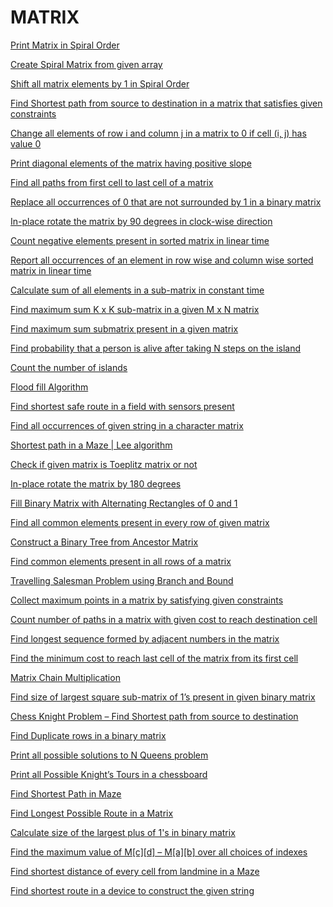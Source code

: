 # MATRIX

[Print Matrix in Spiral Order
](http://www.techiedelight.com/print-matrix-spiral-order/)

[Create Spiral Matrix from given array
](http://www.techiedelight.com/create-spiral-matrix-given-array/)

[Shift all matrix elements by 1 in Spiral Order
](http://www.techiedelight.com/shift-matrix-elements-1-spiral-order/)

[Find Shortest path from source to destination in a matrix that satisfies given constraints
](http://www.techiedelight.com/find-shortest-path-source-destination-matrix-satisfies-given-constraints/)

[Change all elements of row i and column j in a matrix to 0 if cell (i, j) has value 0
](http://www.techiedelight.com/change-elements-row-column-j-matrix-0-cell-j-value-0/)

[Print diagonal elements of the matrix having positive slope
](http://www.techiedelight.com/print-matrix-diagonally-positive-slope/)

[Find all paths from first cell to last cell of a matrix
](http://www.techiedelight.com/find-all-paths-from-source-to-destination-in-matrix/)

[Replace all occurrences of 0 that are not surrounded by 1 in a binary matrix
](http://www.techiedelight.com/replace-occurrences-0-not-surrounded-1-binary-matrix/)

[In-place rotate the matrix by 90 degrees in clock-wise direction
](http://www.techiedelight.com/place-rotate-matrix-90-degrees-clock-wise-direction/)

[Count negative elements present in sorted matrix in linear time
](http://www.techiedelight.com/count-negative-elements-present-sorted-matrix/)

[Report all occurrences of an element in row wise and column wise sorted matrix in linear time
](http://www.techiedelight.com/report-all-occurrences-of-an-element-in-sorted-matrix/)

[Calculate sum of all elements in a sub-matrix in constant time
](http://www.techiedelight.com/calculate-sum-elements-sub-matrix-constant-time/)

[Find maximum sum K x K sub-matrix in a given M x N matrix
](http://www.techiedelight.com/find-maximum-sum-submatrix-in-given-matrix/)

[Find maximum sum submatrix present in a given matrix
](http://www.techiedelight.com/find-maximum-sum-submatrix-present-given-matrix/)

[Find probability that a person is alive after taking N steps on the island
](http://www.techiedelight.com/probability-alive-after-taking-n-steps-island/)

[Count the number of islands
](http://www.techiedelight.com/count-the-number-of-islands/)

[Flood fill Algorithm
](http://www.techiedelight.com/flood-fill-algorithm/)

[Find shortest safe route in a field with sensors present
](http://www.techiedelight.com/find-shortest-safe-route-field-sensors-present/)

[Find all occurrences of given string in a character matrix
](http://www.techiedelight.com/find-occurrences-given-string-character-matrix/)

[Shortest path in a Maze | Lee algorithm
](http://www.techiedelight.com/lee-algorithm-shortest-path-in-a-maze/)

[Check if given matrix is Toeplitz matrix or not
](http://www.techiedelight.com/check-given-matrix-toeplitz-matrix-not/)

[In-place rotate the matrix by 180 degrees
](http://www.techiedelight.com/inplace-rotate-matrix-180-degrees/)

[Fill Binary Matrix with Alternating Rectangles of 0 and 1
](http://www.techiedelight.com/fill-binary-matrix-alternating-rectangles-0-1/)

[Find all common elements present in every row of given matrix
](http://www.techiedelight.com/find-common-elements-present-every-row-given-matrix/)

[Construct a Binary Tree from Ancestor Matrix
](http://www.techiedelight.com/construct-binary-tree-ancestor-matrix/)

[Find common elements present in all rows of a matrix
](http://www.techiedelight.com/find-common-elements-present-rows-matrix/)

[Travelling Salesman Problem using Branch and Bound
](http://www.techiedelight.com/travelling-salesman-problem-using-branch-and-bound/)

[Collect maximum points in a matrix by satisfying given constraints
](http://www.techiedelight.com/collect-maximum-points-matrix-satisfying-given-constraints/)

[Count number of paths in a matrix with given cost to reach destination cell
](http://www.techiedelight.com/counting-paths-on-grid-to-reach-destination-cell/)

[Find longest sequence formed by adjacent numbers in the matrix
](http://www.techiedelight.com/find-longest-sequence-formed-adjacent-numbers-matrix/)

[Find the minimum cost to reach last cell of the matrix from its first cell
](http://www.techiedelight.com/find-minimum-cost-reach-last-cell-matrix-first-cell/)

[Matrix Chain Multiplication
](http://www.techiedelight.com/matrix-chain-multiplication/)

[Find size of largest square sub-matrix of 1’s present in given binary matrix
](http://www.techiedelight.com/find-size-largest-square-sub-matrix-1s-present-given-binary-matrix/)

[Chess Knight Problem – Find Shortest path from source to destination
](http://www.techiedelight.com/chess-knight-problem-find-shortest-path-source-destination/)

[Find Duplicate rows in a binary matrix
](http://www.techiedelight.com/find-duplicate-rows-binary-matrix/)

[Print all possible solutions to N Queens problem
](http://www.techiedelight.com/print-possible-solutions-n-queens-problem/)

[Print all Possible Knight’s Tours in a chessboard
](http://www.techiedelight.com/print-possible-knights-tours-chessboard/)

[Find Shortest Path in Maze
](http://www.techiedelight.com/find-shortest-path-in-maze/)

[Find Longest Possible Route in a Matrix
](http://www.techiedelight.com/find-longest-possible-route-matrix/)

[Calculate size of the largest plus of 1's in binary matrix
](http://www.techiedelight.com/calculate-size-largest-plus-1s-binary-matrix/)

[Find the maximum value of M[c][d] – M[a][b] over all choices of indexes
](http://www.techiedelight.com/find-maximum-value-choices-indexes/)

[Find shortest distance of every cell from landmine in a Maze
](http://www.techiedelight.com/find-shortest-distance-every-cell-landmine-maze/)

[Find shortest route in a device to construct the given string
](http://www.techiedelight.com/find-shortest-route-device-construct-given-string/)

